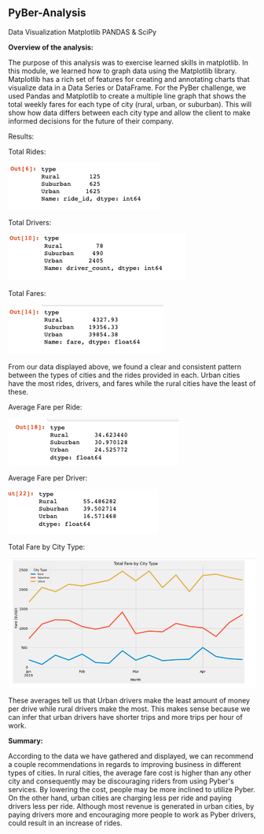 ## PyBer-Analysis
Data Visualization Matplotlib PANDAS &amp; SciPy
     

**Overview of the analysis:**

The purpose of this analysis was to exercise learned skills in matplotlib. In this module, we learned how to graph data using the Matplotlib library. Matplotlib has a rich set of features for creating and annotating charts that visualize data in a Data Series or DataFrame. For the PyBer challenge, we used Pandas and Matplotlib to create a multiple line graph that shows the total weekly fares for each type of city (rural, urban, or suburban). This will show how data differs between each city type and allow the client to make informed decisions for the future of their company.


Results:

Total Rides:

![trides](totalrides.png)

Total Drivers:

![tdrivers](totaldrivers.png)

Total Fares:

![tfares](totalfares.png)

From our data displayed above, we found a clear and consistent pattern between the types of cities and the rides provided in each. Urban cities have the most rides, drivers, and fares while the rural cities have the least of these. 

Average Fare per Ride:

![avgf](avgfaresride.png)

Average Fare per Driver:

![avgd](avgfaredriver.png)

Total Fare by City Type:

![totaltype](totalfaretype.png)

These averages tell us that Urban drivers make the least amount of money per drive while rural drivers make the most. This makes sense because we can infer that urban drivers have shorter trips and more trips per hour of work.


**Summary:**
  
According to the data we have gathered and displayed, we can recommend a couple recommendations in regards to improving business in different types of cities. In rural cities, the average fare cost is higher than any other city and consequently may be discouraging riders from using Pyber's services. By lowering the cost, people may be more inclined to utilize Pyber. On the other hand, urban cities are charging less per ride and paying drivers less per ride. Although most revenue is generated in urban cities, by paying drivers more and encouraging more people to work as Pyber drivers, could result in an increase of rides.
